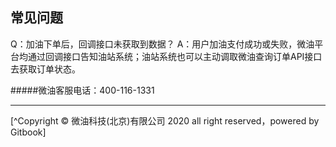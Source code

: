 ## 常见问题

Q：加油下单后，回调接口未获取到数据？
A：用户加油支付成功或失败，微油平台均通过回调接口告知油站系统；油站系统也可以主动调取微油查询订单API接口去获取订单状态。




#####微油客服电话：400-116-1331



*****
[^Copyright © 微油科技(北京)有限公司 2020 all right reserved，powered by Gitbook]